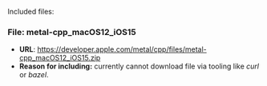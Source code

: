 Included files:

### File: metal-cpp_macOS12_iOS15
- **URL**: https://developer.apple.com/metal/cpp/files/metal-cpp_macOS12_iOS15.zip
- **Reason for including:** currently cannot download file via tooling like *curl* or *bazel*.

